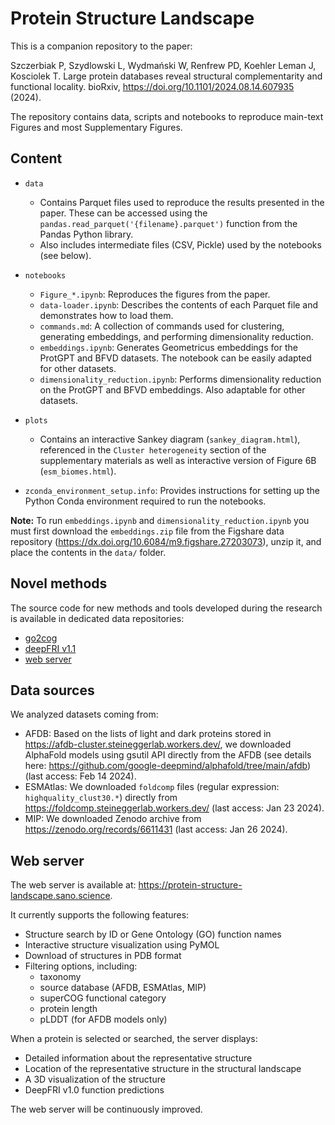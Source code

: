 # Protein Structure Landscape

This is a companion repository to the paper:

Szczerbiak P, Szydlowski L, Wydmański W, Renfrew PD, Koehler Leman J, Kosciolek T. Large protein databases reveal structural complementarity and functional locality. bioRxiv, https://doi.org/10.1101/2024.08.14.607935 (2024).

The repository contains data, scripts and notebooks to reproduce main-text Figures and most Supplementary Figures. 

## Content

- `data`
     - Contains Parquet files used to reproduce the results presented in the paper. These can be accessed using the `pandas.read_parquet('{filename}.parquet')` function from the Pandas Python library.
     - Also includes intermediate files (CSV, Pickle) used by the notebooks (see below).
- `notebooks`
    - `Figure_*.ipynb`: Reproduces the figures from the paper.
    - `data-loader.ipynb`: Describes the contents of each Parquet file and demonstrates how to load them.
    - `commands.md`: A collection of commands used for clustering, generating embeddings, and performing dimensionality reduction.
    - `embeddings.ipynb`: Generates Geometricus embeddings for the ProtGPT and BFVD datasets. The notebook can be easily adapted for other datasets.
    - `dimensionality_reduction.ipynb`: Performs dimensionality reduction on the ProtGPT and BFVD embeddings. Also adaptable for other datasets.

- `plots` 
    - Contains an interactive Sankey diagram (`sankey_diagram.html`), referenced in the `Cluster heterogeneity` section of the supplementary materials as well as interactive version of Figure 6B (`esm_biomes.html`).

- `zconda_environment_setup.info`: Provides instructions for setting up the Python Conda environment required to run the notebooks.

**Note:** To run `embeddings.ipynb` and `dimensionality_reduction.ipynb` you must first download the `embeddings.zip` file from the Figshare data repository (https://dx.doi.org/10.6084/m9.figshare.27203073), unzip it, and place the contents in the `data/` folder.

## Novel methods
The source code for new methods and tools developed during the research is available in dedicated data repositories:

- [go2cog](https://github.com/Tomasz-Lab/go2cog)
- [deepFRI v1.1](https://github.com/bioinf-mcb/DeepFRI)
- [web server](https://github.com/wwydmanski/2dPointVis)

## Data sources

We analyzed datasets coming from:
- AFDB: Based on the lists of light and dark proteins stored in https://afdb-cluster.steineggerlab.workers.dev/, we downloaded AlphaFold models using gsutil API directly from the AFDB (see details here: https://github.com/google-deepmind/alphafold/tree/main/afdb) (last access: Feb 14  2024).
- ESMAtlas: We downloaded `foldcomp` files (regular expression: `highquality_clust30.*`) directly from https://foldcomp.steineggerlab.workers.dev/ (last access:  Jan 23 2024).
- MIP: We downloaded Zenodo archive from https://zenodo.org/records/6611431 (last access:  Jan 26 2024).

## Web server

The web server is available at: https://protein-structure-landscape.sano.science. 

It currently supports the following features:
- Structure search by ID or Gene Ontology (GO) function names
- Interactive structure visualization using PyMOL
- Download of structures in PDB format
- Filtering options, including:
    - taxonomy
    - source database (AFDB, ESMAtlas, MIP)
    - superCOG functional category
    - protein length
    - pLDDT (for AFDB models only)

When a protein is selected or searched, the server displays:
- Detailed information about the representative structure
- Location of the representative structure in the structural landscape
- A 3D visualization of the structure
- DeepFRI v1.0 function predictions

The web server will be continuously improved.
